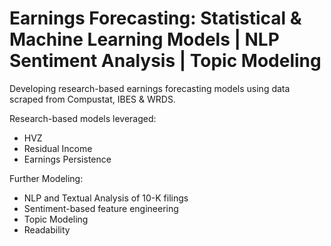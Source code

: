 # Earnings Forecasting: Statistical & Machine Learning Models | NLP Sentiment Analysis | Topic Modeling  
Developing research-based earnings forecasting models using data scraped from Compustat, IBES &amp; WRDS.

Research-based models leveraged:
- HVZ
- Residual Income
- Earnings Persistence

Further Modeling:
- NLP and Textual Analysis of 10-K filings
- Sentiment-based feature engineering
- Topic Modeling
- Readability

